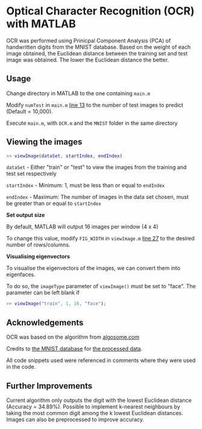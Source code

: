 # Optical Character Recognition (OCR) with MATLAB

OCR was performed using Prinicpal Component Analysis (PCA) of handwritten digits from the MNIST database. Based on the weight of each image obtained, the Euclidean distance between the training set and test image was obtained. The lower the Euclidean distance the better.

## Usage

Change directory in MATLAB to the one containing `main.m`

Modify `numTest` in `main.m` [line 13](main.m/#L13) to the number of test images to predict (Default = 10,000).

Execute `main.m`, with `OCR.m` and the `MNIST` folder in the same directory

## Viewing the images

```MATLAB
>> viewImage(dataSet, startIndex, endIndex)
```

`dataSet` - Either "train" or "test" to view the images from the training and test set respectively
 
`startIndex` - Minimum: 1, must be less than or equal to `endIndex`

`endIndex` - Maximum: The number of images in the data set chosen, must be greater than or equal to `startIndex`

**Set output size**

By default, MATLAB will output 16 images per window (4 x 4)

To change this value, modify `FIG_WIDTH` in `viewImage.m` [line 27](viewImage.m/#L27) to the desired number of rows/columns.

**Visualising eigenvectors**

To visualise the eigenvectors of the images, we can convert them into eigenfaces. 

To do so, the `imageType` parameter of `viewImage()` must be set to "face". The parameter can be left blank if 

```Matlab
>> viewImage("train", 1, 16, "face");
```

## Acknowledgements

OCR was based on the algorithm from [algosome.com](https://www.algosome.com/articles/optical-character-recognition-java.html)

Credits to [the MNIST database](http://yann.lecun.com/exdb/mnist/) for [the processed data](MNIST/).

All code snippets used were referenced in comments where they were used in the code.

## Further Improvements

Current algorithm only outputs the digit with the lowest Euclidean distance (Accuracy = 34.89%). 
Possible to implement k-nearest neighbours by taking the most common digit among the k lowest Euclidean distances. 
Images can also be preprocessed to improve accuracy.
